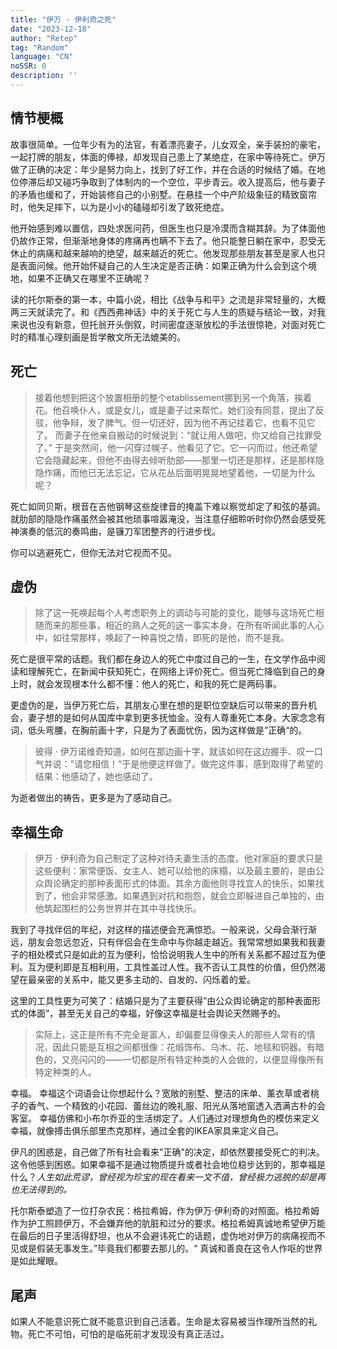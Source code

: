 ```yaml
---
title: "伊万 · 伊利奇之死"
date: "2023-12-18"
author: "Retep"
tag: "Random"
language: "CN"
noSSR: 0
description: ''
---
```



## 情节梗概
故事很简单。一位年少有为的法官，有着漂亮妻子，儿女双全，亲手装扮的豪宅，一起打牌的朋友，体面的俸禄，却发现自己患上了某绝症，在家中等待死亡。伊万做了正确的决定：年少是努力向上，找到了好工作，并在合适的时候结了婚。在地位停滞后却又碰巧争取到了体制内的一个空位，平步青云。收入提高后，他与妻子的矛盾也缓和了，开始装修自己的小别墅。在悬挂一个中产阶级象征的精致窗帘时，他失足摔下，以为是小小的磕碰却引发了致死绝症。

他开始感到难以置信，四处求医问药，但医生也只是冷漠而含糊其辞。为了体面他仍故作正常，但渐渐地身体的疼痛再也瞒不下去了。他只能整日躺在家中，忍受无休止的病痛和越来越响的绝望，越来越近的死亡。他发现那些朋友甚至是家人也只是表面问候。他开始怀疑自己的人生决定是否正确：如果正确为什么会到这个境地，如果不正确又在哪里不正确呢？

读的托尔斯泰的第一本，中篇小说，相比《战争与和平》之流是非常轻量的，大概两三天就读完了。和《西西弗神话》中的关于死亡与人生的质疑与结论一致，对我来说也没有新意，但托翁开头倒叙，时间密度逐渐放松的手法很惊艳，对面对死亡时的精准心理刻画是哲学散文所无法媲美的。

## 死亡
>接着他想到把这个放置相册的整个etablissement挪到另一个角落，挨着花。他召唤仆人，或是女儿，或是妻子过来帮忙。她们没有同意，提出了反驳，他争辩，发了脾气。但一切还好，因为他不再记挂着它，也看不见它了。
>而妻子在他亲自搬动的时候说到：“就让用人做吧，你又给自己找罪受了。”
>于是突然间，他一闪穿过幌子，他看见了它。它一闪而过，他还希望它会隐藏起来，但他不由得去倾听肋部——那里一切还是那样，还是那样隐隐作痛，而他已无法忘记，它从花丛后面明晃晃地望着他，一切是为什么呢？

死亡如同贝斯，根音在吉他钢琴这些旋律音的掩盖下难以察觉却定了和弦的基调。就肋部的隐隐作痛虽然会被其他琐事喧嚣淹没，当注意仔细聆听时你仍然会感受死神演奏的低沉的奏鸣曲，是镰刀军团整齐的行进步伐。

你可以逃避死亡，但你无法对它视而不见。

## 虚伪

> 除了这一死唤起每个人考虑职务上的调动与可能的变化，能够与这场死亡相随而来的那些事，相近的熟人之死的这一事实本身，在所有听闻此事的人心中，如往常那样，唤起了一种喜悦之情，即死的是他，而不是我。

死亡是很平常的话题。我们都在身边人的死亡中度过自己的一生，在文学作品中阅读和理解死亡，在新闻中获知死亡，在网络上评价死亡。但当死亡降临到自己的身上时，就会发现根本什么都不懂：他人的死亡，和我的死亡是两码事。

更虚伪的是，当伊万死亡后，其朋友心里在想的是职位空缺后可以带来的晋升机会，妻子想的是如何从国库中拿到更多抚恤金。没有人尊重死亡本身。大家念念有词，低头弯腰，在胸前画十字，只是为了表面忧伤，因为这样做是”正确“的。

> 彼得 · 伊万诺维奇知道，如何在那边画十字，就该如何在这边握手、叹一口气并说：”请您相信！“于是他便这样做了。做完这件事，感到取得了希望的结果：他感动了，她也感动了。

为逝者做出的祷告，更多是为了感动自己。

## 幸福生命

> 伊万 · 伊利奇为自己制定了这种对待夫妻生活的态度。他对家庭的要求只是这些便利：家常便饭、女主人、她可以给他的床榻，以及最主要的，是由公众舆论确定的那种表面形式的体面。其余方面他则寻找宜人的快乐，如果找到了，他会非常感激。如果遇到对抗和抱怨，就会立即躲进自己单独的，由他筑起围栏的公务世界并在其中寻找快乐。

我到了寻找伴侣的年纪，对这样的描述便会充满惊恐。一般来说，父母会渐行渐远，朋友会忽远忽近，只有伴侣会在生命中与你越走越近。我常常想如果我和我妻子的相处模式只是如此的互为便利，恰恰说明我人生中的所有关系都不超过互为便利。互为便利即是互相利用，工具性盖过人性。我不否认工具性的价值，但仍然渴望在最亲密的关系中，能又更多主动的、自发的、闪烁着的爱。

这里的工具性更为可笑了：结婚只是为了主要获得”由公众舆论确定的那种表面形式的体面”，甚至无关自己的幸福，好像这幸福是社会舆论天然赐予的。

> 实际上，这正是所有不完全是富人，却偏要显得像夫人的那些人常有的情况，因此只能是互相之间都很像：花缎饰布、乌木、花、地毯和铜器。有暗色的，又亮闪闪的——一切都是所有特定种类的人会做的，以便显得像所有特定种类的人。

幸福。
幸福这个词语会让你想起什么？宽敞的别墅、整洁的床单、薰衣草或者桃子的香气、一个精致的小花园、蕾丝边的晚礼服、阳光从落地窗透入洒满古朴的会客室。
幸福仿佛和小布尔乔亚的生活绑定了。人们通过对理想角色的模仿来定义幸福，就像搏击俱乐部里杰克那样，通过全套的IKEA家具来定义自己。

伊凡的困惑是，自己做了所有社会看来"正确"的决定，却依然要接受死亡的判决。这令他感到困惑。如果幸福不是通过物质提升或者社会地位稳步达到的，那幸福是什么？*人生如此荒谬，曾经视为珍宝的现在看来一文不值，曾经极力逃脱的却是再也无法得到的。*

托尔斯泰塑造了一位打杂农民：格拉希姆，作为伊万·伊利奇的对照面。格拉希姆作为护工照顾伊万，不会嫌弃他的肮脏和过分的要求。格拉希姆真诚地希望伊万能在最后的日子里活得舒坦，也从不会避讳死亡的话题，虚伪地对伊万的病痛视而不见或是假装无事发生。”毕竟我们都要去那儿的。“ 真诚和善良在这令人作呕的世界是如此耀眼。

## 尾声
如果人不能意识死亡就不能意识到自己活着。生命是太容易被当作理所当然的礼物。死亡不可怕，可怕的是临死前才发现没有真正活过。